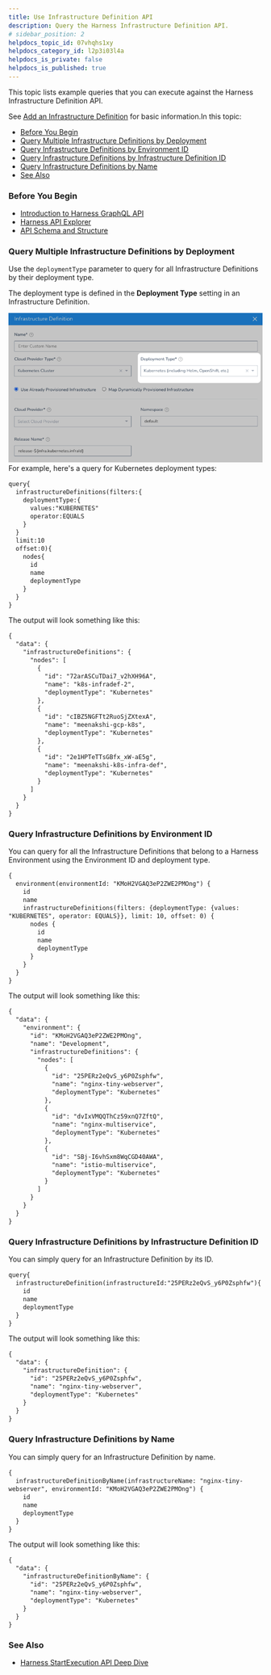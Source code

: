 ```yaml
---
title: Use Infrastructure Definition API
description: Query the Harness Infrastructure Definition API.
# sidebar_position: 2
helpdocs_topic_id: 07vhqhs1xy
helpdocs_category_id: l2p3i03l4a
helpdocs_is_private: false
helpdocs_is_published: true
---
```


This topic lists example queries that you can execute against the Harness Infrastructure Definition API.

See [Add an Infrastructure Definition](../../../continuous-delivery/model-cd-pipeline/environments/infrastructure-definitions.md) for basic information.In this topic:

* [Before You Begin](use-infrastructure-definition-api.md#before-you-begin)
* [Query Multiple Infrastructure Definitions by Deployment](use-infrastructure-definition-api.md#query-multiple-infrastructure-definitions-by-deployment)
* [Query Infrastructure Definitions by Environment ID](use-infrastructure-definition-api.md#query-infrastructure-definitions-by-environment-id)
* [Query Infrastructure Definitions by Infrastructure Definition ID](use-infrastructure-definition-api.md#query-infrastructure-definitions-by-infrastructure-definition-id)
* [Query Infrastructure Definitions by Name](use-infrastructure-definition-api.md#query-infrastructure-definitions-by-name)
* [See Also](use-infrastructure-definition-api.md#see-also)

### Before You Begin

* [​Introduction to Harness GraphQL API](harness-api.md)
* [Harness API Explorer](harness-api-explorer.md)
* [API Schema and Structure](api-schema-and-structure.md)

### Query Multiple Infrastructure Definitions by Deployment

Use the `deploymentType` parameter to query for all Infrastructure Definitions by their deployment type.

The deployment type is defined in the **Deployment Type** setting in an Infrastructure Definition.

![](./static/use-infrastructure-definition-api-22.png)For example, here's a query for Kubernetes deployment types:


```
query{  
  infrastructureDefinitions(filters:{  
    deploymentType:{  
      values:"KUBERNETES"  
      operator:EQUALS  
    }  
  }  
  limit:10  
  offset:0){  
    nodes{  
      id  
      name  
      deploymentType  
    }  
  }  
}
```
The output will look something like this:


```
{  
  "data": {  
    "infrastructureDefinitions": {  
      "nodes": [  
        {  
          "id": "72arASCuTDai7_v2hXH96A",  
          "name": "k8s-infradef-2",  
          "deploymentType": "Kubernetes"  
        },  
        {  
          "id": "cIBZ5NGFTt2RuoSjZXtexA",  
          "name": "meenakshi-gcp-k8s",  
          "deploymentType": "Kubernetes"  
        },  
        {  
          "id": "2e1HPTeTTsGBfx_xW-aE5g",  
          "name": "meenakshi-k8s-infra-def",  
          "deploymentType": "Kubernetes"  
        }  
      ]  
    }  
  }  
}
```
### Query Infrastructure Definitions by Environment ID

You can query for all the Infrastructure Definitions that belong to a Harness Environment using the Environment ID and deployment type.


```
{  
  environment(environmentId: "KMoH2VGAQ3eP2ZWE2PMOng") {  
    id  
    name  
    infrastructureDefinitions(filters: {deploymentType: {values: "KUBERNETES", operator: EQUALS}}, limit: 10, offset: 0) {  
      nodes {  
        id  
        name  
        deploymentType  
      }  
    }  
  }  
}
```
The output will look something like this:


```
{  
  "data": {  
    "environment": {  
      "id": "KMoH2VGAQ3eP2ZWE2PMOng",  
      "name": "Development",  
      "infrastructureDefinitions": {  
        "nodes": [  
          {  
            "id": "25PERz2eQvS_y6P0Zsphfw",  
            "name": "nginx-tiny-webserver",  
            "deploymentType": "Kubernetes"  
          },  
          {  
            "id": "dvIxVMQQThCz59xnQ7ZftQ",  
            "name": "nginx-multiservice",  
            "deploymentType": "Kubernetes"  
          },  
          {  
            "id": "SBj-I6vhSxm8WqCGD40AWA",  
            "name": "istio-multiservice",  
            "deploymentType": "Kubernetes"  
          }  
        ]  
      }  
    }  
  }  
}
```
### Query Infrastructure Definitions by Infrastructure Definition ID

You can simply query for an Infrastructure Definition by its ID.


```
query{  
  infrastructureDefinition(infrastructureId:"25PERz2eQvS_y6P0Zsphfw"){  
    id  
    name  
    deploymentType  
  }  
}
```
The output will look something like this:


```
{  
  "data": {  
    "infrastructureDefinition": {  
      "id": "25PERz2eQvS_y6P0Zsphfw",  
      "name": "nginx-tiny-webserver",  
      "deploymentType": "Kubernetes"  
    }  
  }  
}
```
### Query Infrastructure Definitions by Name

You can simply query for an Infrastructure Definition by name.


```
{  
  infrastructureDefinitionByName(infrastructureName: "nginx-tiny-webserver", environmentId: "KMoH2VGAQ3eP2ZWE2PMOng") {  
    id  
    name  
    deploymentType  
  }  
}
```
The output will look something like this:


```
{  
  "data": {  
    "infrastructureDefinitionByName": {  
      "id": "25PERz2eQvS_y6P0Zsphfw",  
      "name": "nginx-tiny-webserver",  
      "deploymentType": "Kubernetes"  
    }  
  }  
}
```
### See Also

* [Harness StartExecution API Deep Dive](use-harness-start-execution-api.md)

